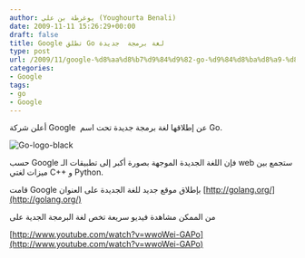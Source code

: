 ```yaml
---
author: يوغرطة بن علي (Youghourta Benali)
date: 2009-11-11 15:26:29+00:00
draft: false
title: Google تطلق Go لغة برمجة  جديدة
type: post
url: /2009/11/google-%d8%aa%d8%b7%d9%84%d9%82-go-%d9%84%d8%ba%d8%a9-%d8%a8%d8%b1%d9%85%d8%ac%d8%a9-%d8%ac%d8%af%d9%8a%d8%af%d8%a9/
categories:
- Google
tags:
- go
- Google
---
```


أعلن شركة Google  عن إطلاقها لغة برمجة جديدة تحت اسم Go.

![Go-logo-black](http://www.it-scoop.com/wp-content/uploads/2009/11/Go-logo-black.png)


حسب Google فإن اللغة الجديدة الموجهة بصورة أكبر إلى تطبيقات الـ web ستجمع بين ميزات لغتي C++ و Python.

قامت Google بإطلاق موقع جديد للغة الجديدة على العنوان [http://golang.org/](http://golang.org/)

من الممكن مشاهدة فيديو سريعة تخص لغة البرمجة الجدية على

[http://www.youtube.com/watch?v=wwoWei-GAPo](http://www.youtube.com/watch?v=wwoWei-GAPo)
